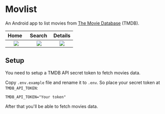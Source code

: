 # Movlist

An Android app to list movies from [The Movie Database](https://www.themoviedb.org) (TMDB).

Home&nbsp;&nbsp; | Search&nbsp; | Details
:-------------------------:|:-------------------------:|:-------------------------:
![](https://github.com/paulohc/movlist/assets/18506267/4feeba34-e347-4fb4-9bba-2adad71df619) | ![](https://github.com/paulohc/movlist/assets/18506267/146531e0-1381-4c98-b7b2-baa03f02835f) | ![](https://github.com/paulohc/movlist/assets/18506267/23707922-cf7c-4890-80c1-0d74f397a492)


## Setup

You need to setup a TMDB API secret token to fetch movies data.


Copy `.env.example` file and rename it to `.env`. So place your secret token at `TMDB_API_TOKEN`:
```
TMDB_API_TOKEN="Your token"
```

After that you'll be able to fetch movies data.
